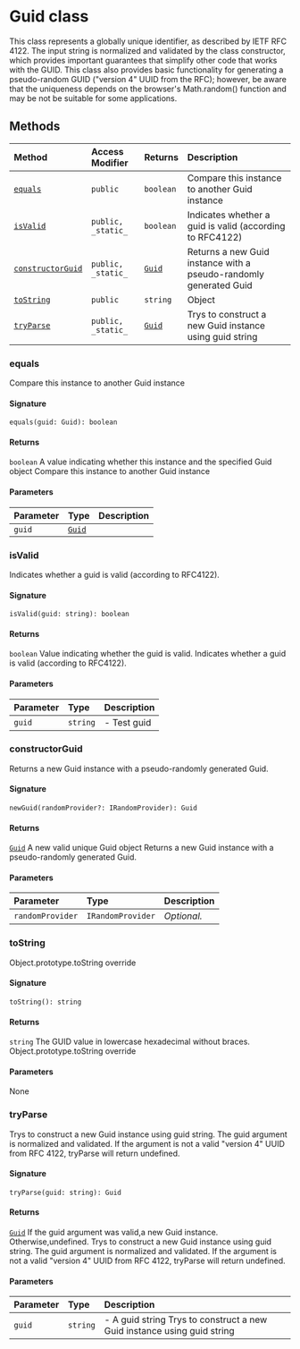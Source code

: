 # Guid class





 
This class represents a globally unique identifier, as described by 
IETF RFC 4122. The input string is normalized and validated by the class 
constructor, which provides important guarantees that simplify other code 
that works with the GUID. This class also provides basic functionality 
for generating a pseudo-random GUID ("version 4" UUID from the RFC); 
however, be aware that the uniqueness depends on the browser's 
Math.random() function and may be not be suitable for some applications. 







## Methods

| Method	   | Access Modifier | Returns	| Description|
|:-------------|:----|:-------|:-----------|
|[`equals`](#equals)     | `public` | `boolean` |   Compare this instance to another Guid instance   |
|[`isValid`](#isvalid)     | `public, _static_` | `boolean` |   Indicates whether a guid is valid (according to RFC4122) |
|[`constructorGuid`](#constructorguid)     | `public, _static_` | [`Guid`](guid.md) |   Returns a new Guid instance with a pseudo-randomly generated Guid |
|[`toString`](#tostring)     | `public` | `string` |   Object |
|[`tryParse`](#tryparse)     | `public, _static_` | [`Guid`](guid.md) |   Trys to construct a new Guid instance using guid string |




### equals

 
Compare this instance to another Guid instance 


#### Signature
`equals(guid: Guid): boolean`

#### Returns
`boolean`
A value indicating whether this instance and the specified Guid object 
Compare this instance to another Guid instance 


#### Parameters


| Parameter	   | Type    | Description |
|:-------------|:---------------|:------------|
| `guid`    | [`Guid`](guid.md) |  |


### isValid

 
Indicates whether a guid is valid (according to RFC4122). 


#### Signature
`isValid(guid: string): boolean`

#### Returns
`boolean`
Value indicating whether the guid is valid. 
Indicates whether a guid is valid (according to RFC4122). 


#### Parameters


| Parameter	   | Type    | Description |
|:-------------|:---------------|:------------|
| `guid`    | `string` | - Test guid |


### constructorGuid

 
Returns a new Guid instance with a pseudo-randomly generated Guid. 


#### Signature
`newGuid(randomProvider?: IRandomProvider): Guid`

#### Returns
[`Guid`](guid.md)
A new valid unique Guid object 
Returns a new Guid instance with a pseudo-randomly generated Guid. 


#### Parameters


| Parameter	   | Type    | Description |
|:-------------|:---------------|:------------|
| `randomProvider`    | `IRandomProvider` | _Optional._ |


### toString

 
Object.prototype.toString override 


#### Signature
`toString(): string`

#### Returns
`string`
The GUID value in lowercase hexadecimal without braces. 
Object.prototype.toString override 


#### Parameters
None


### tryParse

 
Trys to construct a new Guid instance using guid string. The guid argument 
is normalized and validated. If the argument is not a valid "version 4" UUID from 
RFC 4122, tryParse will return undefined. 


#### Signature
`tryParse(guid: string): Guid`

#### Returns
[`Guid`](guid.md)
If the guid argument was valid,a new Guid instance. Otherwise,undefined. 
Trys to construct a new Guid instance using guid string. The guid argument 
is normalized and validated. If the argument is not a valid "version 4" UUID from 
RFC 4122, tryParse will return undefined. 


#### Parameters


| Parameter	   | Type    | Description |
|:-------------|:---------------|:------------|
| `guid`    | `string` | - A guid string  Trys to construct a new Guid instance using guid string |

